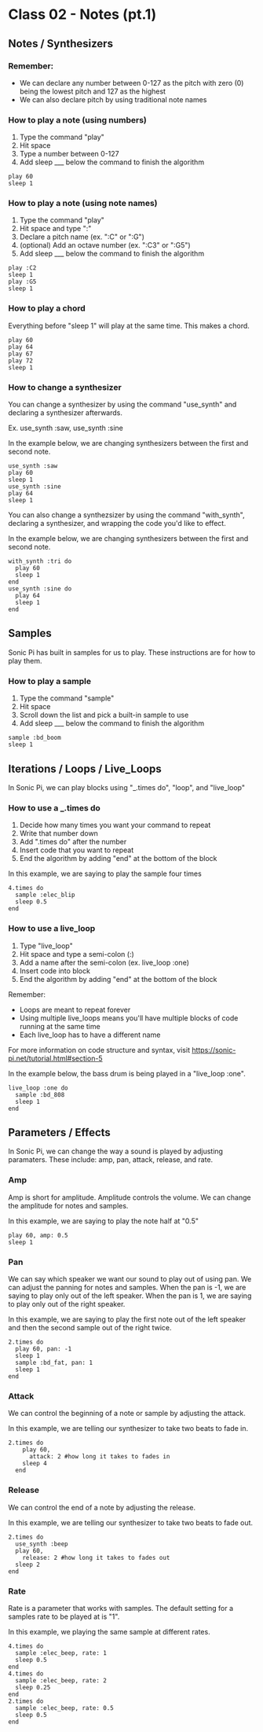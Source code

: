 # Class 02 - Notes (pt.1)

## Notes / Synthesizers
### Remember:
- We can declare any number between 0-127 as the pitch with zero (0) being the lowest pitch and 127 as the highest
- We can also declare pitch by using traditional note names

### How to play a note (using numbers)
1. Type the command "play"
2. Hit space
3. Type a number between 0-127
4. Add sleep ___ below the command to finish the algorithm
```
play 60 
sleep 1 
```
### How to play a note (using note names)
1. Type the command "play"
2. Hit space and type ":"
3. Declare a pitch name (ex. ":C" or ":G")
4. (optional) Add an octave number (ex. ":C3" or ":G5")
5. Add sleep ___ below the command to finish the algorithm
```
play :C2 
sleep 1 
play :G5
sleep 1
```

### How to play a chord
Everything before "sleep 1" will play at the same time. This makes a chord.
```
play 60 
play 64
play 67
play 72
sleep 1
```

### How to change a synthesizer
You can change a synthesizer by using the command "use_synth" and declaring a synthesizer afterwards.

Ex. use_synth :saw, use_synth :sine

In the example below, we are changing synthesizers between the first and second note.
```
use_synth :saw
play 60 
sleep 1
use_synth :sine
play 64
sleep 1
```

You can also change a synthezsizer by using the command "with_synth", declaring a synthesizer, and wrapping the code you'd like to effect.</br>

In the example below, we are changing synthesizers between the first and second note.
```
with_synth :tri do
  play 60 
  sleep 1
end
use_synth :sine do
  play 64
  sleep 1
end
```

## Samples
Sonic Pi has built in samples for us to play. These instructions are for how to play them.

### How to play a sample
1. Type the command "sample"
2. Hit space
3. Scroll down the list and pick a built-in sample to use
4. Add sleep ___ below the command to finish the algorithm
```
sample :bd_boom
sleep 1 
```
## Iterations / Loops / Live_Loops

In Sonic Pi, we can play blocks using "_.times do", "loop", and "live_loop"

### How to use a _.times do
1. Decide how many times you want your command to repeat
2. Write that number down
3. Add ".times do" after the number
4. Insert code that you want to repeat
5. End the algorithm by adding "end" at the bottom of the block

In this example, we are saying to play the sample four times
```
4.times do
  sample :elec_blip
  sleep 0.5
end
```

### How to use a live_loop
1. Type "live_loop"
2. Hit space and type a semi-colon (:)
3. Add a name after the semi-colon (ex. live_loop :one)
3. Insert code into block
5. End the algorithm by adding "end" at the bottom of the block

Remember:
- Loops are meant to repeat forever
- Using multiple live_loops means you'll have multiple blocks of code running at the same time
- Each live_loop has to have a different name

For more information on code structure and syntax, visit <a href="https://sonic-pi.net/tutorial.html#section-5" target="_blank">https://sonic-pi.net/tutorial.html#section-5</a>

In the example below, the bass drum is being played in a "live_loop :one".
```
live_loop :one do
  sample :bd_808
  sleep 1
end
```
## Parameters / Effects
In Sonic Pi, we can change the way a sound is played by adjusting paramaters. These include: amp, pan, attack, release, and rate.

### Amp
Amp is short for amplitude. Amplitude controls the volume. We can change the amplitude for notes and samples.

In this example, we are saying to play the note half at "0.5"
```
play 60, amp: 0.5
sleep 1
```

### Pan
We can say which speaker we want our sound to play out of using pan. We can adjust the panning for notes and samples. When the pan is -1, we are saying to play only out of the left speaker. When the pan is 1, we are saying to play only out of the right speaker. 

In this example, we are saying to play the first note out of the left speaker and then the second sample out of the right twice.
```
2.times do
  play 60, pan: -1
  sleep 1
  sample :bd_fat, pan: 1
  sleep 1
end
```
### Attack
We can control the beginning of a note or sample by adjusting the attack. 

In this example, we are telling our synthesizer to take two beats to fade in.
```
2.times do
    play 60,
      attack: 2 #how long it takes to fades in
    sleep 4
  end
  ```
  
### Release
We can control the end of a note by adjusting the release. 

In this example, we are telling our synthesizer to take two beats to fade out.
```
2.times do
  use_synth :beep
  play 60,
    release: 2 #how long it takes to fades out
  sleep 2
end
  ```
  
### Rate
Rate is a parameter that works with samples.
The default setting for a samples rate to be played at is "1".

In this example, we playing the same sample at different rates.
```
4.times do
  sample :elec_beep, rate: 1
  sleep 0.5
end
4.times do
  sample :elec_beep, rate: 2
  sleep 0.25
end
2.times do
  sample :elec_beep, rate: 0.5
  sleep 0.5
end
```
